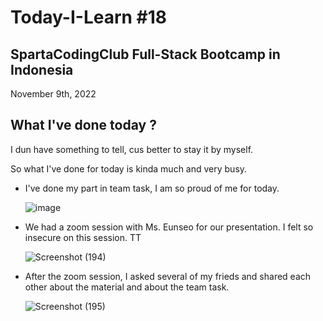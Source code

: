# Today-I-Learn #18
## SpartaCodingClub Full-Stack Bootcamp in Indonesia
November 9th, 2022

## What I've done today ?

I dun have something to tell, cus better to stay it by myself.

So what I've done for today is kinda much and very busy.

- I've done my part in team task, I am so proud of me for today.
  
  ![image](https://user-images.githubusercontent.com/62550785/200904996-2150cf6a-3981-471c-8663-7b866805e674.png)

- We had a zoom session with Ms. Eunseo for our presentation. I felt so insecure on this session. TT
  
  ![Screenshot (194)](https://user-images.githubusercontent.com/62550785/200904939-2b39ec10-2db6-4b62-a2c3-529d95c858d5.png)

- After the zoom session, I asked several of my frieds and shared each other about the material and about the team task.
  
  ![Screenshot (195)](https://user-images.githubusercontent.com/62550785/200904952-e52070a3-cd8d-45b7-afcf-a6ad64eb364f.png)
